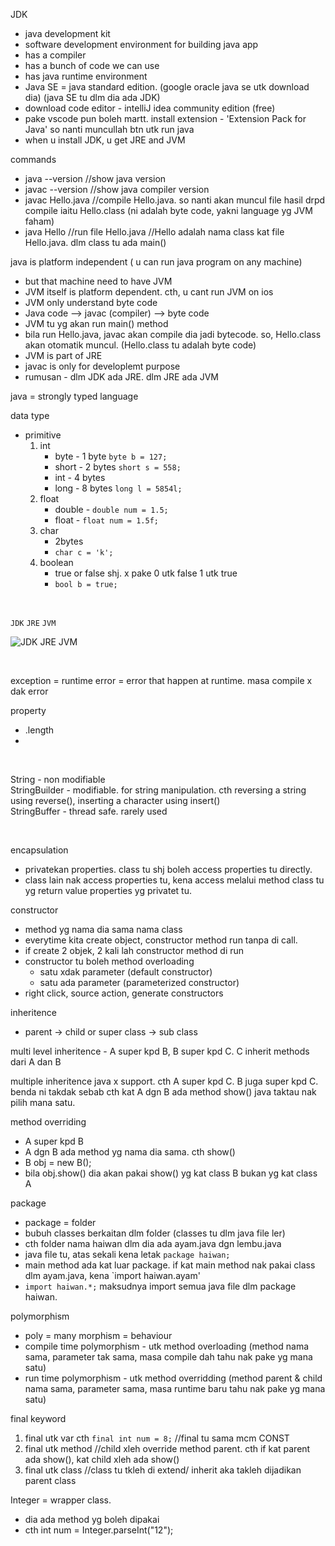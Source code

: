JDK
* java development kit
* software development environment for building java app
* has a compiler
* has a bunch of code we can use
* has java runtime environment
* Java SE = java standard edition. (google oracle java se utk download dia) (java SE tu dlm dia ada JDK)
* download code editor - intelliJ idea community edition (free)
* pake vscode pun boleh martt. install extension - 'Extension Pack for Java' so nanti muncullah btn utk run java
* when u install JDK, u get JRE and JVM

commands
* java --version   //show java version
* javac --version  //show java compiler version
* javac Hello.java  //compile Hello.java.  so nanti akan muncul file hasil drpd compile iaitu Hello.class  (ni adalah byte code, yakni language yg JVM faham)
* java Hello   //run file Hello.java   //Hello adalah nama class kat file Hello.java.  dlm class tu ada main()


java is platform independent ( u can run java program on any machine)
* but that machine need to have JVM
* JVM itself is platform dependent. cth, u cant run JVM on ios
* JVM only understand byte code
* Java code --> javac (compiler) --> byte code
* JVM tu yg akan run main() method
* bila run Hello.java, javac akan compile dia jadi bytecode. so, Hello.class akan otomatik muncul. (Hello.class tu adalah byte code)
* JVM is part of JRE
* javac is only for developlemt purpose
* rumusan - dlm JDK ada JRE.  dlm JRE ada JVM

java = strongly typed language

data type
* primitive
   1. int
      * byte   - 1 byte  `byte b = 127;`
      * short  - 2 bytes `short s = 558;` 
      * int    - 4 bytes 
      * long   - 8 bytes `long l = 5854l;`
   3. float  
      * double  - `double num = 1.5;`
      * float   - `float num = 1.5f;`
   5. char
      * 2bytes
      * `char c = 'k';`
   8. boolean
      * true or false shj. x pake 0 utk false 1 utk true
      * `bool b = true;`

<br>

`JDK` `JRE` `JVM` 

![JDK JRE JVM](https://github.com/taqinasirr/java/assets/21170527/24b131f6-3593-4789-bfb9-a327aeaccb2d)

<br>

exception = runtime error = error that happen at runtime. masa compile x dak error

property
* .length
* 

<br>

String          - non modifiable   
StringBuilder   - modifiable.   for string manipulation. cth  reversing a string using reverse(),  inserting a character using insert()    
StringBuffer    - thread safe.   rarely used

<br>

encapsulation
* privatekan  properties. class tu shj boleh access properties tu directly.
* class lain nak access properties tu, kena access melalui method class tu yg return value properties yg privatet tu.

constructor
* method yg nama dia sama nama class
* everytime kita create object, constructor method run tanpa di call.
* if create 2 objek, 2 kali lah constructor method di run
* constructor tu boleh method overloading
  * satu xdak parameter (default constructor)
  * satu ada parameter (parameterized constructor)
* right click, source action, generate constructors

inheritence
* parent -> child   or   super class -> sub class

multi level inheritence  - A super kpd B, B super kpd C.   C inherit methods dari A dan B

multiple inheritence java x support. cth  A super kpd C. B juga super kpd C.  benda ni takdak sebab cth kat A dgn B ada method show() java taktau nak pilih mana satu.

method overriding
* A super kpd B
* A dgn B ada method yg nama dia sama. cth show()
* B obj = new B();
* bila obj.show()  dia akan pakai show() yg kat class B bukan yg kat class A


package
* package = folder
* bubuh classes berkaitan dlm folder (classes tu dlm java file ler)
* cth folder nama haiwan dlm dia ada ayam.java  dgn lembu.java
* java file tu, atas sekali kena letak `package haiwan;`
* main method ada kat luar package. if kat main method nak pakai class dlm ayam.java, kena `import haiwan.ayam'
* `import haiwan.*;` maksudnya import semua java file dlm package haiwan.

polymorphism
* poly = many    morphism = behaviour
* compile time polymorphism - utk method overloading (method nama sama, parameter tak sama, masa compile dah tahu nak pake yg mana satu)
* run time polymorphism - utk method overridding (method parent & child nama sama, parameter sama, masa runtime baru tahu nak pake yg mana satu)

final keyword
1. final utk var  cth `final int num = 8;`  //final tu sama mcm CONST
2. final utk method //child xleh override method parent. cth if kat parent ada show(), kat child xleh ada show()
3. final utk class //class tu tkleh di extend/ inherit aka takleh dijadikan parent class

Integer = wrapper class.
* dia ada method yg boleh dipakai
* cth  int num = Integer.parseInt("12");



  




